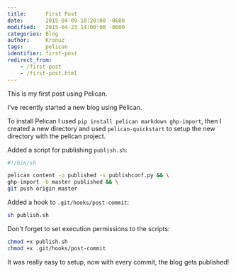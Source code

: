 ```yaml
---
title:      First Post
date:       2015-04-09 10:20:00 -0600
modified:   2015-04-23 14:00:00 -0600
categories: Blog
author:     Kronuz
tags:       pelican
identifier: first-post
redirect_from:
	- /first-post
	- /first-post.html
---
```


This is my first post using Pelican.

I've recently started a new blog using Pelican.

To install Pelican I used `pip install pelican markdown ghp-import`,
then I created a new directory and used `pelican-quickstart` to setup
the new directory with the pelican project.

Added a script for publishing `publish.sh`:

```sh
#!/bin/sh

pelican content -o published -s publishconf.py && \
ghp-import -b master published && \
git push origin master
```

Added a hook to `.git/hooks/post-commit`:

```sh
sh publish.sh
```

Don't forget to set execution permissions to the scripts:

```sh
chmod +x publish.sh
chmod +x .git/hooks/post-commit
```

It was really easy to setup, now with every commit, the blog gets
published!
